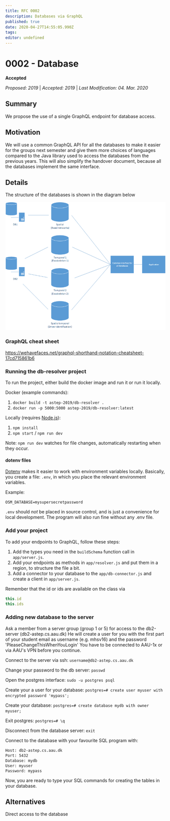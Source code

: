 ```yaml
---
title: RFC 0002
description: Databases via GraphQL
published: true
date: 2020-04-27T14:55:05.990Z
tags: 
editor: undefined
---
```


# 0002 - Database
**Accepted** 

*Proposed: 2019* | *Accepted: 2019* | *Last Modification: 04. Mar. 2020*

## Summary
We propose the use of a single GraphQL endpoint for database access.

## Motivation
We will use a common GraphQL API for all the databases to make it easier for the groups next semester and give them more choices of languages compared to the Java library used to access the databases from the previous years.
This will also simplify the handover document, because all the databases implement the same interface.

## Details
The structure of the databases is shown in the diagram below

![Database diagram](/rfc/0002/database-diagram.png)

### GraphQL cheat sheet
https://wehavefaces.net/graphql-shorthand-notation-cheatsheet-17cd715861b6

### Running the db-resolver project

To run the project, either build the docker image and run it or run it locally.

Docker (example commands):

1. `docker build -t astep-2019/db-resolver .`
2. `docker run -p 5000:5000 astep-2019/db-resolver:latest`

Locally (requires [Node.js](https://nodejs.org/en/)):

1. `npm install`
2. `npm start` / `npm run dev`

Note: `npm run dev` watches for file changes, automatically restarting when they occur.

#### dotenv files
[Dotenv](https://www.npmjs.com/package/dotenv) makes it easier to work with environment variables locally.
Basically, you create a file: `.env`, in which you place the relevant environment variables.

Example:
```
OSM_DATABASE=mysupersecretpassword
```

`.env` should _not_ be placed in source control, and is just a convenience for local development.
The program will also run fine without any .env file.

### Add your project

To add your endpoints to GraphQL, follow these steps:

1. Add the types you need in the `buildSchema` function call in `app/server.js`.
2. Add your endpoints as methods in `app/resolver.js` and put them in a region, to structure the file a bit.
3. Add a connector to your database to the `app/db-connector.js` and create a client in `app/server.js`.

Remember that the id or ids are available on the class via

```js
this.id
this.ids
```

### Adding new database to the server
Ask a member from a server group (group 1 or 5) for access to the db2-server (db2-astep.cs.aau.dk)
He will create a user for you with the first part of your student email as username (e.g. mhsv16) and the password 'PleaseChangeThisWhenYouLogin'
You have to be connected to AAU-1x or via AAU's VPN before you continue.

Connect to the server via ssh:
  `username@db2-astep.cs.aau.dk`
  
Change your password to the db server:
  `passwd`

Open the postgres interface:
  `sudo -u postgres psql`

Create your a user for your database:
  `postgres=# create user myuser with encrypted password 'mypass';`

Create your database:
  `postgres=# create database mydb with owner myuser;`

Exit postgres:
  `postgres=# \q`

Disconnect from the database server:
  `exit`

Connect to the database with your favourite SQL program with:
```
Host: db2-astep.cs.aau.dk
Port: 5432
Database: mydb
User: myuser
Password: mypass
```

Now, you are ready to type your SQL commands for creating the tables in your database.

## Alternatives
Direct access to the database
